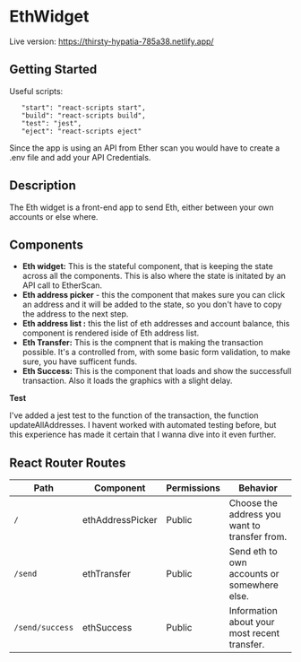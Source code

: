 # EthWidget

Live version: 
https://thirsty-hypatia-785a38.netlify.app/

## Getting Started

Useful scripts:

```"scripts":
   "start": "react-scripts start",
   "build": "react-scripts build",
   "test": "jest",
   "eject": "react-scripts eject"
```

Since the app is using an API from Ether scan you would have to create a .env file and add your API Credentials.

## Description

The Eth widget is a front-end app to send Eth, either between your own accounts or else where.

## Components

- **Eth widget:** This is the stateful component, that is keeping the state across all the components. This is also where the state is initated by an API call to EtherScan.
- **Eth address picker** - this the component that makes sure you can click an address and it will be added to the state, so you don't have to copy the address to the next step.
- **Eth address list :** this the list of eth addresses and account balance, this component is rendered iside of Eth address list.
- **Eth Transfer:** This is the compnent that is making the transaction possible. It's a controlled from, with some basic form validation, to make sure, you have sufficent funds.
- **Eth Success:** This is the component that loads and show the successfull transaction. Also it loads the graphics with a slight delay.

**Test**

I've added a jest test to the function of the transaction, the function updateAllAddresses. I havent worked with automated testing before, but this experience has made it certain that I wanna dive into it even further.

## React Router Routes

| Path            | Component        | Permissions | Behavior                                      |
| --------------- | ---------------- | ----------- | --------------------------------------------- |
| `/`             | ethAddressPicker | Public      | Choose the address you want to transfer from. |
| `/send`         | ethTransfer      | Public      | Send eth to own accounts or somewhere else.   |
| `/send/success` | ethSuccess       | Public      | Information about your most recent transfer.  |

###
